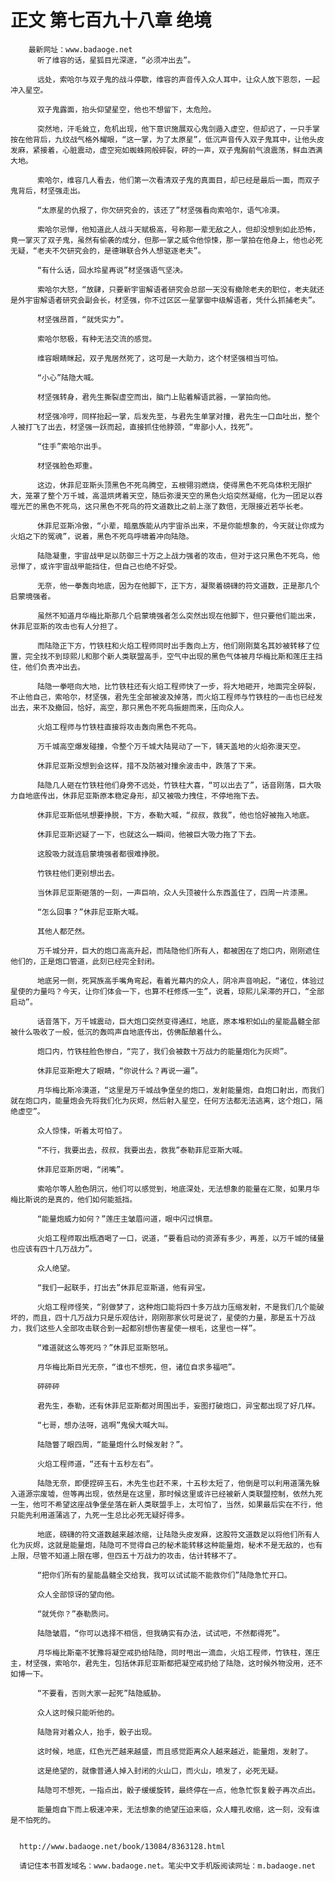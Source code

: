 # 正文 第七百九十八章 绝境
        最新网址：www.badaoge.net
          听了维容的话，星狐目光深邃，“必须冲出去”。
      
          远处，索哈尔与双子鬼的战斗停歇，维容的声音传入众人耳中，让众人放下恩怨，一起冲入星空。
      
          双子鬼露面，抬头仰望星空，他也不想留下，太危险。
      
          突然地，汗毛耸立，危机出现，他下意识施展双心鬼剑遁入虚空，但却迟了，一只手掌按在他背后，九纹战气格外耀眼，“这一掌，为了太原星”，低沉声音传入双子鬼耳中，让他头皮发麻，紧接着，心脏震动，虚空宛如蜘蛛网般碎裂，砰的一声，双子鬼胸前气浪震荡，鲜血洒满大地。
      
          索哈尔，维容几人看去，他们第一次看清双子鬼的真面目，却已经是最后一面，而双子鬼背后，材坚强走出。
      
          “太原星的仇报了，你欠研究会的，该还了”材坚强看向索哈尔，语气冷漠。
      
          索哈尔忌惮，他知道此人战斗天赋极高，号称那一辈无敌之人，但却没想到如此恐怖，竟一掌灭了双子鬼，虽然有偷袭的成分，但那一掌之威令他惊悚，那一掌拍在他身上，他也必死无疑，“老夫不欠研究会的，是德琳联合外人想驱逐老夫”。
      
          “有什么话，回水玲星再说”材坚强语气坚决。
      
          索哈尔大怒，“放肆，只要新宇宙解语者研究会总部一天没有撤除老夫的职位，老夫就还是外宇宙解语者研究会副会长，材坚强，你不过区区一星掌御中级解语者，凭什么抓捕老夫”。
      
          材坚强昂首，“就凭实力”。
      
          索哈尔怒极，有种无法交流的感觉。
      
          维容眼睛眯起，双子鬼居然死了，这可是一大助力，这个材坚强相当可怕。
      
          “小心”陆隐大喊。
      
          材坚强转身，君先生撕裂虚空而出，脑门上贴着解语武器，一掌拍向他。
      
          材坚强冷哼，同样抬起一掌，后发先至，与君先生单掌对撞，君先生一口血吐出，整个人被打飞了出去，材坚强一跃而起，直接抓住他脖颈，“卑鄙小人，找死”。
      
          “住手”索哈尔出手。
      
          材坚强脸色郑重。
      
          这边，休菲尼亚斯头顶黑色不死鸟腾空，五根翎羽燃烧，使得黑色不死鸟体积无限扩大，笼罩了整个万千城，高温烘烤着天空，随后弥漫天空的黑色火焰突然凝缩，化为一团足以吞噬光芒的黑色不死鸟，这只黑色不死鸟的符文道数比之前上涨了数倍，无限接近若华长老。
      
          休菲尼亚斯冷傲，“小辈，暗凰族能从内宇宙杀出来，不是你能想象的，今天就让你成为火焰之下的冤魂”，说着，黑色不死鸟呼啸着冲向陆隐。
      
          陆隐凝重，宇宙战甲足以防御三十万之上战力强者的攻击，但对于这只黑色不死鸟，他忌惮了，或许宇宙战甲能挡住，但自己也绝不好受。
      
          无奈，他一拳轰向地底，因为在他脚下，正下方，凝聚着磅礴的符文道数，正是那几个启蒙境强者。
      
          虽然不知道月华梅比斯那几个启蒙境强者怎么突然出现在他脚下，但只要他们能出来，休菲尼亚斯的攻击也有人分担了。
      
          而陆隐正下方，竹铁柱和火焰工程师同时出手轰向上方，他们刚刚莫名其妙被转移了位置，完全找不到琼熙儿和那个新人类联盟高手，空气中出现的黑色气体被月华梅比斯和莲庄主挡住，他们负责冲出去。
      
          陆隐一拳咂向大地，比竹铁柱还有火焰工程师快了一步，将大地砸开，地面完全碎裂，不止他自己，索哈尔，材坚强，君先生全部被波及掉落，而火焰工程师与竹铁柱的一击也已经发出去，来不及撤回，恰好，高空，那只黑色不死鸟振翅而来，压向众人。
      
          火焰工程师与竹铁柱直接将攻击轰向黑色不死鸟。
      
          万千城高空爆发碰撞，令整个万千城大陆晃动了一下，铺天盖地的火焰弥漫天空。
      
          休菲尼亚斯没想到会这样，措不及防被对撞余波击中，跌落了下来。
      
          陆隐几人砸在竹铁柱他们身旁不远处，竹铁柱大喜，“可以出去了”，话音刚落，巨大吸力自地底传出，休菲尼亚斯原本稳定身形，却又被吸力拽住，不停地拖下去。
      
          休菲尼亚斯低吼想要挣脱，下方，泰勒大喊，“叔叔，救我”，他也恰好被拖入地底。
      
          休菲尼亚斯迟疑了一下，也就这么一瞬间，他被巨大吸力拖了下去。
      
          这股吸力就连启蒙境强者都很难挣脱。
      
          竹铁柱他们更别想出去。
      
          当休菲尼亚斯砸落的一刻，一声巨响，众人头顶被什么东西盖住了，四周一片漆黑。
      
          “怎么回事？”休菲尼亚斯大喊。
      
          其他人都茫然。
      
          万千城分开，巨大的炮口高高升起，而陆隐他们所有人，都被困在了炮口内，刚刚遮住他们的，正是炮口管道，此刻已经完全封闭。
      
          地底另一侧，死冥族高手嘴角弯起，看着光幕内的众人，阴冷声音响起，“诸位，体验过星使的力量吗？今天，让你们体会一下，也算不枉修炼一生”，说着，琼熙儿呆滞的开口，“全部启动”。
      
          话音落下，万千城震动，巨大炮口突然变得通红，地底，原本堆积如山的星能晶髓全部被什么吸收了一般，低沉的轰鸣声自地底传出，仿佛酝酿着什么。
      
          炮口内，竹铁柱脸色惨白，“完了，我们会被数十万战力的能量炮化为灰烬”。
      
          休菲尼亚斯瞪大了眼睛，“你说什么？再说一遍”。
      
          月华梅比斯冷漠道，“这里是万千城战争堡垒的炮口，发射能量炮，自炮口射出，而我们就在炮口内，能量炮会先将我们化为灰烬，然后射入星空，任何方法都无法逃离，这个炮口，隔绝虚空”。
      
          众人惊悚，听着太可怕了。
      
          “不行，我要出去，叔叔，我要出去，救我”泰勒菲尼亚斯大喊。
      
          休菲尼亚斯厉喝，“闭嘴”。
      
          索哈尔等人脸色阴沉，他们可以感觉到，地底深处，无法想象的能量在汇聚，如果月华梅比斯说的是真的，他们如何能抵挡。
      
          “能量炮威力如何？”莲庄主皱眉问道，眼中闪过惧意。
      
          火焰工程师取出瓶酒喝了一口，说道，“要看启动的资源有多少，再差，以万千城的储量也应该有四十几万战力”。
      
          众人绝望。
      
          “我们一起联手，打出去”休菲尼亚斯道，他有异宝。
      
          火焰工程师怪笑，“别做梦了，这种炮口能将四十多万战力压缩发射，不是我们几个能破坏的，而且，四十几万战力只是乐观估计，刚刚那家伙可是说了，星使的力量，那是五十万战力，我们这些人全部攻击联合到一起都别想伤害星使一根毛，这里也一样”。
      
          “难道就这么等死吗？”休菲尼亚斯怒吼。
      
          月华梅比斯目光无奈，“谁也不想死，但，诸位自求多福吧”。
      
          砰砰砰
      
          君先生，泰勒，还有休菲尼亚斯都对周围出手，妄图打破炮口，异宝都出现了好几样。
      
          “七哥，想办法呀，逃啊”鬼侯大喊大叫。
      
          陆隐瞥了眼四周，“能量炮什么时候发射？”。
      
          火焰工程师道，“还有十五秒左右”。
      
          陆隐无奈，即便捏碎玉石，木先生也赶不来，十五秒太短了，他倒是可以利用道蒲先躲入道源宗废墟，但等再出现，依然是在这里，那时候这里或许已经被新人类联盟控制，依然九死一生，他可不希望这座战争堡垒落在新人类联盟手上，太可怕了，当然，如果最后实在不行，他只能先利用道蒲逃了，九死一生总比必死无疑好得多。
      
          地底，磅礴的符文道数越来越浓缩，让陆隐头皮发麻，这股符文道数足以将他们所有人化为灰烬，这就是能量炮，陆隐可不觉得自己的秘术能转移这种能量炮，秘术不是无敌的，也有上限，尽管不知道上限在哪，但四五十万战力的攻击，估计转移不了。
      
          “把你们所有的星能晶髓全交给我，我可以试试能不能救你们”陆隐急忙开口。
      
          众人全部惊讶的望向他。
      
          “就凭你？”泰勒质问。
      
          陆隐皱眉，“你可以选择不相信，但我确实有办法，试试吧，不然都得死”。
      
          月华梅比斯毫不犹豫将凝空戒扔给陆隐，同时甩出一滴血，火焰工程师，竹铁柱，莲庄主，材坚强，索哈尔，君先生，包括休菲尼亚斯都把凝空戒扔给了陆隐，这时候外物没用，还不如博一下。
      
          “不要看，否则大家一起死”陆隐威胁。
      
          众人这时候只能听他的。
      
          陆隐背对着众人，抬手，骰子出现。
      
          这时候，地底，红色光芒越来越盛，而且感觉距离众人越来越近，能量炮，发射了。
      
          这是绝望的，就像普通人掉入封闭的火山口，而火山，喷发了，必死无疑。
      
          陆隐可不想死，一指点出，骰子缓缓旋转，最终停在一点，他急忙恢复骰子再次点出。
      
          能量炮自下而上极速冲来，无法想象的绝望压迫来临，众人瞳孔收缩，这一刻，没有谁是不怕死的。
      
      
      http://www.badaoge.net/book/13084/8363128.html
      
      请记住本书首发域名：www.badaoge.net。笔尖中文手机版阅读网址：m.badaoge.net